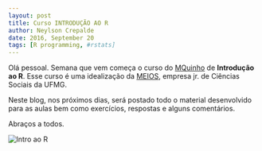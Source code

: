 ```yaml
---
layout: post
title: Curso INTRODUÇÃO AO R
author: Neylson Crepalde
date: 2016, September 20
tags: [R programming, #rstats]
---
```


Olá pessoal. Semana que vem começa o curso do [MQuinho](https://www.facebook.com/MQuinho/) de **Introdução ao R**. Esse curso é uma idealização da [MEIOS](https://www.facebook.com/meiosjr), empresa jr. de Ciências Sociais da UFMG.

Neste blog, nos próximos dias, será postado todo o material desenvolvido para as aulas bem como exercícios, respostas e alguns comentários.

Abraços a todos.

![Intro ao R](/img/intro_R.png)
